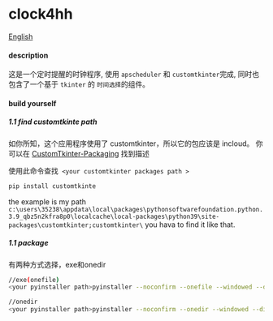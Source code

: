 # clock4hh

[English](./README.md)


#### description
这是一个定时提醒的时钟程序, 使用 `apscheduler` 和 `customtkinter`完成, 同时也包含了一个基于 `tkinter` 的 `时间选择`的组件。




#### build yourself

##### 1.1 find customtkinte path

如你所知，这个应用程序使用了 customtkinter，所以它的包应该是 incloud。 你可以在 [CustomTkinter-Packaging](https://github.com/TomSchimansky/CustomTkinter/wiki/Packaging) 找到描述

使用此命令查找` <your customtkinter packages path >`
 
```bash
pip install customtkinte
```
the example is my path `c:\users\35238\appdata\local\packages\pythonsoftwarefoundation.python.3.9_qbz5n2kfra8p0\localcache\local-packages\python39\site-packages\customtkinter;customtkinter\`  you hava to find it like that.


##### 1.1 package
有两种方式选择，exe和onedir
```bash
//exe(onefile)
<your pyinstaller path>pyinstaller --noconfirm --onefile --windowed --distpath "<your source path>\target\dist\" --workpath "<your source path>\target\build\" --specpath "<your source path>\target\spec\" --add-data "<your customtkinter packages path >\customtkinter;customtkinter\" "<your source path>\clock.py"

//onedir
<your pyinstaller path>pyinstaller --noconfirm --onedir --windowed --distpath "<your source path>\target\dist\" --workpath "<your source path>\target\build\" --specpath "<your source path>\target\spec\" --add-data "<your customtkinter packages path >\customtkinter;customtkinter\" "<your source path>\clock.py"
```